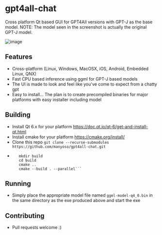 # gpt4all-chat

Cross platform Qt based GUI for GPT4All versions with GPT-J as the base
model. NOTE: The model seen in the screenshot is actually the original
GPT-J model.

![image](https://user-images.githubusercontent.com/50458173/230752927-d3e8a37f-dff4-4172-a657-714478400cd5.png)

## Features

* Cross-platform (Linux, Windows, MacOSX, iOS, Android, Embedded Linux, QNX)
* Fast CPU based inference using ggml for GPT-J based models
* The UI is made to look and feel like you've come to expect from a chatty gpt
* Easy to install... The plan is to create precompiled binaries for major platforms with easy installer including model

## Building

* Install Qt 6.x for your platform https://doc.qt.io/qt-6/get-and-install-qt.html
* Install cmake for your platform https://cmake.org/install/
* Clone this repo ```git clone --recurse-submodules https://github.com/manyoso/gpt4all-chat.git```
* ```cd gpt4all-chat
     mkdir build
     cd build
     cmake ..
     cmake --build . --parallel```

## Running

* Simply place the appropriate model file named ```ggml-model-q4_0.bin``` in the same directory as the exe produced above and start the exe

## Contributing

* Pull requests welcome :)

